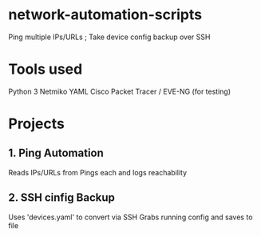 # network-automation-scripts
Ping multiple IPs/URLs ; Take device config backup over SSH

# Tools used
Python 3
Netmiko
YAML
Cisco Packet Tracer / EVE-NG (for testing)

# Projects
## 1. Ping Automation
Reads IPs/URLs from
Pings each and logs reachability

## 2. SSH cinfig Backup
Uses 'devices.yaml' to convert via SSH
Grabs running config and saves to file


